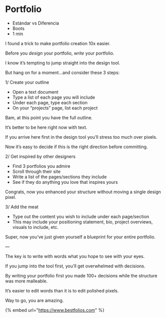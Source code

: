 # Portfolio



* Estándar vs Diferencia
* Boots
* 1 min

I found a trick to make portfolio creation 10x easier.

Before you _design_ your portfolio, _write_ your portfolio.

I know it’s tempting to jump straight into the design tool.

But hang on for a moment…and consider these 3 steps:

1/ Create your outline

* Open a text document
* Type a list of each page you will include
* Under each page, type each section
* On your “projects” page, list each project

Bam, at this point you have the full outline.

It’s better to be here right now with text.

If you arrive here first in the design tool you’ll stress too much over pixels.

Now it’s easy to decide if this is the right direction before committing.

2/ Get inspired by other designers

* Find 3 portfolios you admire
* Scroll through their site
* Write a list of the pages/sections they include
* See if they do anything you love that inspires yours

Congrats, now you enhanced your structure without moving a single design pixel.

3/ Add the meat

* Type out the content you wish to include under each page/section
* This may include your positioning statement, bio, project overviews, visuals to include, etc.

Super, now you’ve just given yourself a blueprint for your entire portfolio.

—

The key is to write with words what you hope to see with your eyes.

If you jump into the tool first, you’ll get overwhelmed with decisions.

By writing your portfolio first you made 100+ decisions while the structure was more malleable.

It’s easier to edit words than it is to edit polished pixels.

Way to go, you are amazing.

{% embed url="https://www.bestfolios.com" %}
